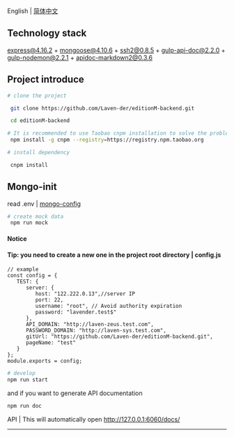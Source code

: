 English | [ 简体中文](./README.md)

## Technology stack

express@4.16.2 + mongoose@4.10.6 + ssh2@0.8.5 + gulp-api-doc@2.2.0 + gulp-nodemon@2.2.1 + apidoc-markdown2@0.3.6

## Project introduce

```bash
# clone the project

 git clone https://github.com/Laven-der/editionM-backend.git

 cd editionM-backend

# It is recommended to use Taobao cnpm installation to solve the problem of slow download speed of NPM through the following operations
 npm install -g cnpm --registry=https://registry.npm.taobao.org

# install dependency

 cnpm install
```

## Mongo-init

read .env | [mongo-config](./MONGOD.md)

```bash
# create mock data
 npm run mock

```

#### Notice

#### Tip: you need to create a new one in the project root directory | config.js

```
// example
const config = {
   TEST: {
      server: {
         host: "122.222.0.13",//server IP
         port: 22,
         username: "root", // Avoid authority expiration
         password: "lavender.test$"
      },
      API_DOMAIN: "http://laven-zeus.test.com",
      PASSWORD_DOMAIN: "http://laven-sys.test.com",
      gitUrl: "https://github.com/Laven-der/editionM-backend.git",
      pageName: "test"
   }
};
module.exports = config;
```

```bash
# develop
npm run start
```

and if you want to generate API documentation

```bash
npm run doc
```

API | This will automatically open http://127.0.0.1:6060/docs/

---
